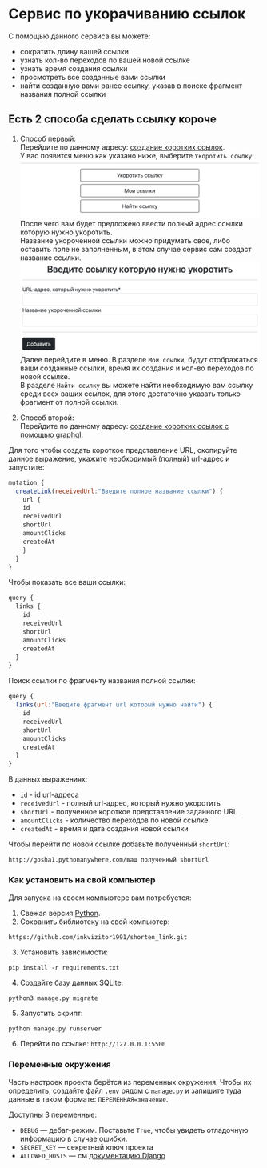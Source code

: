 # Сервис по укорачиванию ссылок
С помощью данного сервиса вы можете: 
- сократить длину вашей ссылки
- узнать кол-во переходов по вашей новой ссылке
- узнать время создания ссылки
- просмотреть все созданные вами ссылки
- найти созданную вами ранее ссылку, указав в поиске фрагмент названия полной ссылки

## Есть 2 способа сделать ссылку короче
1) Способ первый: \
Перейдите по данному адресу: [создание коротких ссылок](http://gosha1.pythonanywhere.com/).  
У вас появится меню как указано ниже, выберите `Укоротить ссылку`:
![Image alt](images/main.png)
После чего вам будет предложено ввести полный адрес ссылки которую нужно укоротить.  
Название укороченной ссылки можно придумать свое, либо оставить поле не заполненным, в этом случае сервис сам создаст название ссылки.  
![img.png](images/short_link.png)
Далее перейдите в меню. В разделе `Мои ссылки`, будут отображаться ваши созданные ссылки,
время их создания и кол-во переходов по новой ссылке. \
В разделе `Найти ссылку` вы можете найти необходимую вам ссылку среди всех ваших ссылок, для этого достаточно указать только фрагмент от полной ссылки.

2) Способ второй: \
Перейдите по данному адресу: [создание коротких ссылок с помощью graphql](https://gosha1.pythonanywhere.com/graphql/).    


Для того чтобы создать короткое представление URL, скопируйте данное выражение, укажите необходимый (полный) url-адрес и запустите:
```javascript
mutation {
  createLink(receivedUrl:"Введите полное название ссылки") {
    url {
    id
    receivedUrl
    shortUrl
    amountClicks
    createdAt
    }
  }
}
```

Чтобы показать все ваши ссылки:
```javascript
query {
  links {
    id
    receivedUrl
    shortUrl
    amountClicks
    createdAt
  }
}
```
Поиск ссылки по фрагменту названия полной ссылки:
```javascript
query {
  links(url:"Введите фрагмент url который нужно найти") {
    id
    receivedUrl
    shortUrl
    amountClicks
    createdAt
  }
}
```
В данных выражениях:
- `id` - id url-адреса
- `receivedUrl` - полный url-адрес, который нужно укоротить
- `shortUrl` - полученное короткое представление заданного URL
- `amountClicks` - количество переходов по новой ссылке
- `createdAt` - время и дата создания новой ссылки 

Чтобы перейти по новой ссылке добавьте полученный `shortUrl`:
```
http://gosha1.pythonanywhere.com/ваш полученный shortUrl
```

### Как установить на свой компьютер

Для запуска на своем компьютере вам потребуется:

1. Свежая версия [Python](https://www.python.org).
2. Сохранить библиотеку на свой компьютер:
```
https://github.com/inkvizitor1991/shorten_link.git
``` 
3. Установить зависимости:
```
pip install -r requirements.txt
``` 
4. Создайте базу данных SQLite:

```sh
python3 manage.py migrate
```
5. Запустить скрипт:
```
python manage.py runserver
``` 
6. Перейти по ссылке:
`http://127.0.0.1:5500`

### Переменные окружения

Часть настроек проекта берётся из переменных окружения. Чтобы их определить, создайте файл `.env` рядом с `manage.py` и запишите туда данные в таком формате: `ПЕРЕМЕННАЯ=значение`.

Доступны 3 переменные:
- `DEBUG` — дебаг-режим. Поставьте `True`, чтобы увидеть отладочную информацию в случае ошибки.
- `SECRET_KEY` — секретный ключ проекта
- `ALLOWED_HOSTS` — см [документацию Django](https://docs.djangoproject.com/en/3.1/ref/settings/#allowed-hosts)  
